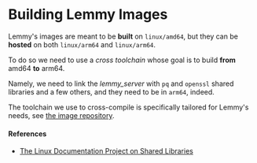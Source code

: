 # Building Lemmy Images

Lemmy's images are meant to be **built** on `linux/amd64`,
but they can be **hosted** on both `linux/arm64` and `linux/arm64`.

To do so we need to use a *cross toolchain* whose goal is to build
**from** amd64 **to** arm64.

Namely, we need to link the *lemmy_server* with `pq` and `openssl`
shared libraries and a few others, and they need to be in `arm64`,
indeed.

The toolchain we use to cross-compile is specifically tailored for
Lemmy's needs, see [the image repository][image-repo].

#### References

- [The Linux Documentation Project on Shared Libraries][tldp-lib]

[tldp-lib]: https://tldp.org/HOWTO/Program-Library-HOWTO/shared-libraries.html
[image-repo]: https://github.com/raskyld/lemmy-cross-toolchains
